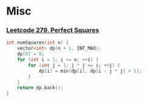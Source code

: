 # Misc

### [Leetcode 279. Perfect Squares](https://leetcode.com/problems/perfect-squares/)
```cpp
int numSquares(int n) {
    vector<int> dp(n + 1, INT_MAX);
    dp[0] = 0;
    for (int i = 1; i <= n; ++i) {
        for (int j = 1; j * j <= i; ++j) {
            dp[i] = min(dp[i], dp[i - j * j] + 1);   
        }
    }
    return dp.back();
}
```
